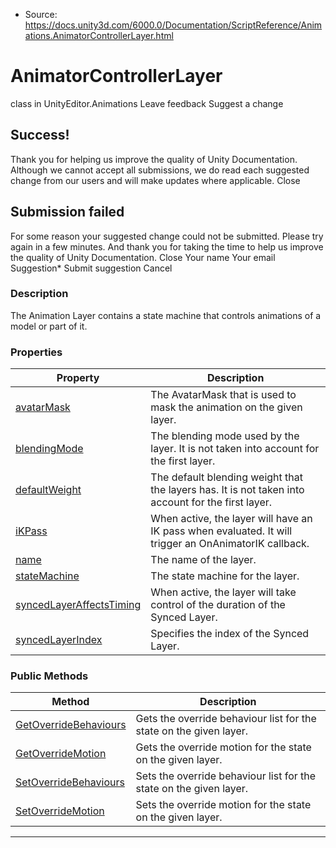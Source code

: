 * Source: https://docs.unity3d.com/6000.0/Documentation/ScriptReference/Animations.AnimatorControllerLayer.html

# AnimatorControllerLayer
class in UnityEditor.Animations
Leave feedback
Suggest a change
## Success!
Thank you for helping us improve the quality of Unity Documentation. Although we cannot accept all submissions, we do read each suggested change from our users and will make updates where applicable.
Close
## Submission failed
For some reason your suggested change could not be submitted. Please <a>try again</a> in a few minutes. And thank you for taking the time to help us improve the quality of Unity Documentation.
Close
Your name Your email Suggestion* Submit suggestion
Cancel
### Description
The Animation Layer contains a state machine that controls animations of a model or part of it.
### Properties
Property | Description  
---|---  
[avatarMask](https://docs.unity3d.com/6000.0/Documentation/ScriptReference/Animations.AnimatorControllerLayer-avatarMask.html) | The AvatarMask that is used to mask the animation on the given layer.  
[blendingMode](https://docs.unity3d.com/6000.0/Documentation/ScriptReference/Animations.AnimatorControllerLayer-blendingMode.html) | The blending mode used by the layer. It is not taken into account for the first layer.  
[defaultWeight](https://docs.unity3d.com/6000.0/Documentation/ScriptReference/Animations.AnimatorControllerLayer-defaultWeight.html) | The default blending weight that the layers has. It is not taken into account for the first layer.  
[iKPass](https://docs.unity3d.com/6000.0/Documentation/ScriptReference/Animations.AnimatorControllerLayer-iKPass.html) | When active, the layer will have an IK pass when evaluated. It will trigger an OnAnimatorIK callback.  
[name](https://docs.unity3d.com/6000.0/Documentation/ScriptReference/Animations.AnimatorControllerLayer-name.html) | The name of the layer.  
[stateMachine](https://docs.unity3d.com/6000.0/Documentation/ScriptReference/Animations.AnimatorControllerLayer-stateMachine.html) | The state machine for the layer.  
[syncedLayerAffectsTiming](https://docs.unity3d.com/6000.0/Documentation/ScriptReference/Animations.AnimatorControllerLayer-syncedLayerAffectsTiming.html) | When active, the layer will take control of the duration of the Synced Layer.  
[syncedLayerIndex](https://docs.unity3d.com/6000.0/Documentation/ScriptReference/Animations.AnimatorControllerLayer-syncedLayerIndex.html) | Specifies the index of the Synced Layer.  
### Public Methods
Method | Description  
---|---  
[GetOverrideBehaviours](https://docs.unity3d.com/6000.0/Documentation/ScriptReference/Animations.AnimatorControllerLayer.GetOverrideBehaviours.html) | Gets the override behaviour list for the state on the given layer.  
[GetOverrideMotion](https://docs.unity3d.com/6000.0/Documentation/ScriptReference/Animations.AnimatorControllerLayer.GetOverrideMotion.html) | Gets the override motion for the state on the given layer.  
[SetOverrideBehaviours](https://docs.unity3d.com/6000.0/Documentation/ScriptReference/Animations.AnimatorControllerLayer.SetOverrideBehaviours.html) | Sets the override behaviour list for the state on the given layer.  
[SetOverrideMotion](https://docs.unity3d.com/6000.0/Documentation/ScriptReference/Animations.AnimatorControllerLayer.SetOverrideMotion.html) | Sets the override motion for the state on the given layer.  
* * *
